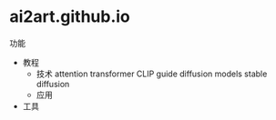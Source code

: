# ai2art.github.io

功能
  - 教程
      - 技术
        attention
        transformer
        CLIP guide
        diffusion models
        stable diffusion
      - 应用
  - 工具
